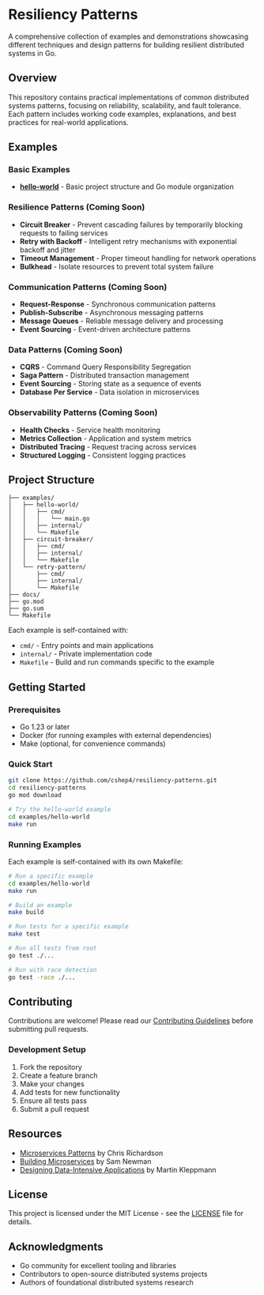 # Resiliency Patterns

A comprehensive collection of examples and demonstrations showcasing different techniques and design patterns for building resilient distributed systems in Go.

## Overview

This repository contains practical implementations of common distributed systems patterns, focusing on reliability, scalability, and fault tolerance. Each pattern includes working code examples, explanations, and best practices for real-world applications.

## Examples

### Basic Examples
- **[hello-world](examples/hello-world/)** - Basic project structure and Go module organization

### Resilience Patterns (Coming Soon)
- **Circuit Breaker** - Prevent cascading failures by temporarily blocking requests to failing services
- **Retry with Backoff** - Intelligent retry mechanisms with exponential backoff and jitter
- **Timeout Management** - Proper timeout handling for network operations
- **Bulkhead** - Isolate resources to prevent total system failure

### Communication Patterns (Coming Soon)
- **Request-Response** - Synchronous communication patterns
- **Publish-Subscribe** - Asynchronous messaging patterns
- **Message Queues** - Reliable message delivery and processing
- **Event Sourcing** - Event-driven architecture patterns

### Data Patterns (Coming Soon)
- **CQRS** - Command Query Responsibility Segregation
- **Saga Pattern** - Distributed transaction management
- **Event Sourcing** - Storing state as a sequence of events
- **Database Per Service** - Data isolation in microservices

### Observability Patterns (Coming Soon)
- **Health Checks** - Service health monitoring
- **Metrics Collection** - Application and system metrics
- **Distributed Tracing** - Request tracing across services
- **Structured Logging** - Consistent logging practices

## Project Structure

```
├── examples/
│   ├── hello-world/
│   │   ├── cmd/
│   │   │   └── main.go
│   │   ├── internal/
│   │   └── Makefile
│   ├── circuit-breaker/
│   │   ├── cmd/
│   │   ├── internal/
│   │   └── Makefile
│   └── retry-pattern/
│       ├── cmd/
│       ├── internal/
│       └── Makefile
├── docs/
├── go.mod
├── go.sum
└── Makefile
```

Each example is self-contained with:
- `cmd/` - Entry points and main applications
- `internal/` - Private implementation code
- `Makefile` - Build and run commands specific to the example

## Getting Started

### Prerequisites

- Go 1.23 or later
- Docker (for running examples with external dependencies)
- Make (optional, for convenience commands)

### Quick Start

```bash
git clone https://github.com/cshep4/resiliency-patterns.git
cd resiliency-patterns
go mod download

# Try the hello-world example
cd examples/hello-world
make run
```

### Running Examples

Each example is self-contained with its own Makefile:

```bash
# Run a specific example
cd examples/hello-world
make run

# Build an example
make build

# Run tests for a specific example
make test

# Run all tests from root
go test ./...

# Run with race detection
go test -race ./...
```

## Contributing

Contributions are welcome! Please read our [Contributing Guidelines](CONTRIBUTING.md) before submitting pull requests.

### Development Setup

1. Fork the repository
2. Create a feature branch
3. Make your changes
4. Add tests for new functionality
5. Ensure all tests pass
6. Submit a pull request

## Resources

- [Microservices Patterns](https://microservices.io/patterns/) by Chris Richardson
- [Building Microservices](https://www.oreilly.com/library/view/building-microservices/9781491950340/) by Sam Newman
- [Designing Data-Intensive Applications](https://dataintensive.net/) by Martin Kleppmann

## License

This project is licensed under the MIT License - see the [LICENSE](LICENSE) file for details.

## Acknowledgments

- Go community for excellent tooling and libraries
- Contributors to open-source distributed systems projects
- Authors of foundational distributed systems research
